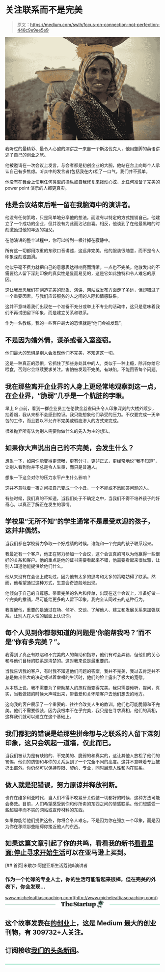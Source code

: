 # 关注联系而不是完美

> 原文：<https://medium.com/swlh/focus-on-connection-not-perfection-448c9e9ee5e9>

![](img/cc836ddb1c9e85cc2852c56c39492ade.png)

我听过的最精彩、最令人心酸的演讲之一来自一个斯洛伐克人，他用蹩脚的英语讲述了自己的创业之旅。

他被邀请在一次会议上发言，与会者都是初创企业的大腕，他站在台上向每个人承认自己有多焦虑。听众中的发言者(包括我在内)松了一口气，我们并不孤单。

他没有在舞台上使用任何类型的操纵或自我修复来拨动心弦，比任何准备了完美的 power point 演示的人都更真实。

## 他是会议结束后唯一留在我脑海中的演讲者。

他没有任何策略，只是简单地分享他的想法，而没有以特定的方式推销自己。他建立了一个成功的企业，但并没有为此而沾沾自喜。相反，他谈到了在他最黑暗的时刻激励过他的年迈的祖父。

在他演讲的整个过程中，你可以听到一根针掉在寂静中。

所有这一切都用浓重的东欧口音讲述，这远非完美，他的服装很随意，而不是令人印象深刻或圆滑。

他似乎毫不费力就把自己的意思表达得响亮而清晰。一点也不完美。他散发出的不需要给人留下深刻印象的真实性是显而易见的，这是它如此独特和令人难忘的原因。

这让我反思我们在创造完美的形象、演讲、网站或发布方面走了多远，但却错过了一个重要因素。与我们应该服务的人之间的人际和情感联系。

这并不意味着我们出现在一个准备不充分或举止不专业的活动中，这只是意味着我们不再试图留下印象，而是建立关系和联系。

作为一名教练，我的一些客户最大的恐惧就是“他们会被发现”。

## 不是因为婚外情，谋杀或者入室盗窃。

他们最大的恐惧是别人会发现他们不完美，不知道这一切。

这是一种真正的恐惧，它抓住了那些身处其中的人，类似于一种上瘾，除非你给它喂食，否则它会继续要求关注。害怕被发现不完美，有缺陷，不能回答每个问题。

## 我在那些离开企业界的人身上更经常地观察到这一点，在企业界，“脆弱”几乎是一个肮脏的字眼。

早上 9 点前，看到一群企业员工在伦敦金丝雀码头令人印象深刻的大楼外踱步，抽着烟，我从来都不会感到惊讶。我只能想象他们承受的压力。不仅要完成一天辛苦的工作，而且要以不允许不完美或瑕疵渗入的方式来完成。

很难抛弃所有认为别人需要你做什么的先入为主的想法。

## 如果你大声说出自己的不完美，会发生什么？

想象一下，如果你能变得更流畅，更有分寸，更非正式，更经常地说“我不知道”，让别人看到你并不总是令人生畏，而只是普通人。

想象一下这会对你的压力水平产生什么影响？

这并不意味着一夜之间把自己变成一个小丑，一个不能或不愿回答问题的人。

有些时候，我们真的不知道，当我们处于不确定之中，当我们不得不培养孩子的好奇心，以真正了解正在发生的事情。

## 学校里“无所不知”的学生通常不是最受欢迎的孩子，这并非偶然。

当我们都在学校努力争取一个好成绩的时候，谁能和一个完美的孩子联系起来。

我最近有一个客户，他正在努力参加一个会议，这个会议真的可以为他赢得一些很好的关系和客户。他的重点是他的证书需要看起来不错，他需要看起来很优雅，让别人知道他能提供给他们什么。

他从来没有在会议上成功过，因为他有太多的思考和太多的策略妨碍了联系。然而，他希望通过这种方式，生意会奇迹般地出现。

他倾向于自己的自尊感。带着完美的名片和传单，出现在这个会议上，准备好做一个完美的推销，尽可能给更多的人留下印象。我完全认同过去的这种行为。

我提醒他，重要的是通过在场、倾听、交谈、了解他人、建立和发展关系来加强联系。让别人在人性的层面上认识你。

## 每个人见到你都想知道的问题是‘你能帮我吗？’而不是“你有多完美？”。

我得到了真正有缺陷和不完美的人的帮助和指导，他们有时会弄错，但他们的关心和与他们目标的联系是清楚的。这对我来说是最重要的。

当我告诉我的客户，有时我不知道他们问题的答案，我并不完美，我过去肯定并不总是做出伟大的决定或过着幸福的生活时，他们的脸上露出了极大的宽慰。

从本质上说，我不需要为了帮助某人的旅程而变得完美。我只需要倾听，提问，真实，当我做错的时候大声喊出来，带着爱和关怀陪客户去他们想去的地方。

这向我的客户展示了一个重要的、往往会改变人生的教训。他们也可能脆弱和不完美。他们不需要假装，因为我根本不在乎完美，我只是在寻求真相，他们的真相，这样我们就可以建立在这个基础上。

## 我们都犯的错误是给那些拼命想与之联系的人留下深刻印象，这只会筑起一道墙，仅此而已。

当我们被认为是有缺陷的、不完美的、脆弱的和真实的，这让其他人放松了他们的警惕，他们的防御和与你的关系达到了一个完全不同的高度。这并不意味着专业被扔出窗外。你仍然可以保持界限、契约、专业，同时展现人性和内在联系。

## 做人就是犯错误，努力原谅并释放判断。

也许在维多利亚时代，当人们不得不咬紧牙关假装一切都好的时候，这种方法可能会奏效。目前，人们希望感受到你和你所卖的东西之间的情感联系。他们想感受一些超越华而不实的网站或宣传材料的东西。

如果你能给他们提供这些，你将会令人难忘，不是因为你在强加一个印象，而是因为你在移除那些阻碍你接近他人的东西。

## 如果这篇文章引起了你的共鸣，看看我的新书[看看里面:停止寻求开始生活](https://www.amazon.co.uk/Look-Inside-Seeking-Start-Living/dp/1781332959)可以在亚马逊上买到。

[](http://www.micheleattiascoaching.com/) [## 首页|米歇尔·阿提亚斯生活蔻驰&演讲者

### 作为一个忙碌的专业人士，你的生活可能看起来很棒，但在完美的外表下，你会发现…

www.micheleattiascoaching.com](http://www.micheleattiascoaching.com/) [![](img/308a8d84fb9b2fab43d66c117fcc4bb4.png)](https://medium.com/swlh)

## 这个故事发表在[的创业](https://medium.com/swlh)上，这是 Medium 最大的创业刊物，有 309732+人关注。

## 订阅接收[我们的头条新闻](http://growthsupply.com/the-startup-newsletter/)。

[![](img/b0164736ea17a63403e660de5dedf91a.png)](https://medium.com/swlh)